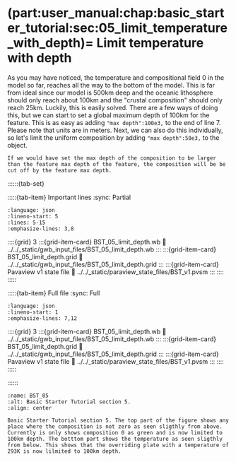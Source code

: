 (part:user_manual:chap:basic_starter_tutorial:sec:05_limit_temperature_with_depth)=
Limit temperature with depth
============================


As you may have noticed, the temperature and compositional field 0 in the model so far, reaches all the way to the bottom of the model. This is far from ideal since our model is 500km deep and the oceanic lithosphere should only reach about 100km and the "crustal composition" should only reach 25km. Luckily, this is easily solved. There are a few ways of doing this, but we can start to set a global maximum depth of 100km for the feature. This is as easy as adding `"max depth":100e3,` to the end of line 7. Please note that units are in meters. Next, we can also do this individually, so let's limit the uniform composition by adding `"max depth":50e3,` to the object. 

```{note}
If we would have set the max depth of the composition to be larger than the feature max depth of the feature, the composition will be be cut off by the feature max depth.
```

::::::{tab-set}

:::::{tab-item} Important lines
:sync: Partial

```{literalinclude} ../../_static/gwb_input_files/BST_05_limit_depth.wb
:language: json
:lineno-start: 5
:lines: 5-15
:emphasize-lines: 3,8
```
::::{grid} 3
:::{grid-item-card} BST_05_limit_depth.wb
:link: ../../_static/gwb_input_files/BST_05_limit_depth.wb
:::
:::{grid-item-card} BST_05_limit_depth.grid
:link: ../../_static/gwb_input_files/BST_05_limit_depth.grid
:::
:::{grid-item-card} Pavaview v1 state file 
:link: ../../_static/paraview_state_files/BST_v1.pvsm
:::
::::
:::::

:::::{tab-item} Full file
:sync: Full


```{literalinclude} ../../_static/gwb_input_files/BST_05_limit_depth.wb
:language: json
:lineno-start: 1
:emphasize-lines: 7,12
```

::::{grid} 3
:::{grid-item-card} BST_05_limit_depth.wb
:link: ../../_static/gwb_input_files/BST_05_limit_depth.wb
:::
:::{grid-item-card} BST_05_limit_depth.grid
:link: ../../_static/gwb_input_files/BST_05_limit_depth.grid
:::
:::{grid-item-card} Pavaview v1 state file 
:link: ../../_static/paraview_state_files/BST_v1.pvsm
:::
::::
:::::

::::::


```{figure} ../../../../doc/sphinx/_static/images/user_manual/basic_starter_tutorial/BST_05.png
:name: BST_05
:alt: Basic Starter Tutorial section 5. 
:align: center

Basic Starter Tutorial section 5. The top part of the figure shows any place where the composition is not zero as seen sligthly from above. Currently is only shows composition 0 as green and is now limited to 100km depth. The botttom part shows the temperature as seen sligthly from below. This shows that the overriding plate with a temperature of 293K is now lilmited to 100km depth.
```